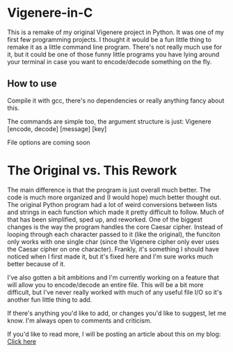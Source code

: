 # Vigenere-in-C

This is a remake of my original Vigenere project in Python.  It was one of my first few programming projects. 
I thought it would be a fun little thing to remake it as a little command line program.  There's not really much use for it, 
but it could be one of those funny little programs you have lying around your terminal in case you want to encode/decode something
on the fly. 

## How to use

Compile it with gcc, there's no dependencies or really anything fancy about this.  

The commands are simple too, the argument structure is just: Vigenere [encode, decode] [message] [key]

File options are coming soon

# The Original vs. This Rework

The main difference is that the program is just overall much better.  The code is much more organized and (I would hope) much better thought out.  
The original Python program had a lot of weird conversions between lists and strings in each function which made it pretty difficult to follow. 
Much of that has been simplified, sped up, and reworked.  One of the biggest changes is the way the program handles the core Caesar cipher.  Instead of
looping through each character passed to it (like the original), the funciton only works with one single char (since the Vigenere cipher only ever uses the 
Caesar cipher on one character).  Frankly, it's something I should have noticed when I first made it, but it's fixed here and I'm sure works much better 
because of it.

I've also gotten a bit ambitions and I'm currently working on a feature that will allow you to encode/decode an entire file.  This will be a bit more difficult,
but I've never really worked with much of any useful file I/O so it's another fun little thing to add.

If there's anything you'd like to add, or changes you'd like to suggest, let me know.  I'm always open to comments and criticism. 

If you'd like to read more, I will be posting an article about this on my blog: [Click here](https://zhaba.dev/2020/12/23/Vigenere_CLI-Blog.html)
